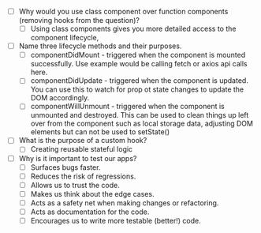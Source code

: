 - [ ] Why would you use class component over function components (removing hooks from the question)?
    - [ ] Using class components gives you more detailed access to the component lifecycle,
- [ ] Name three lifecycle methods and their purposes.
    - [ ] componentDidMount - triggered when the component is mounted successfully. Use example would be calling fetch or axios api calls here. 
    - [ ] componentDidUpdate - triggered when the component is updated. You can use this to watch for prop ot state changes to update the DOM accordingly.
    - [ ] componentWillUnmount - triggered when the component is unmounted and destroyed. This can be used to clean things up left over from the component such as local storage data, adjusting DOM elements but can not be used to setState()
- [ ] What is the purpose of a custom hook?
    - [ ] Creating reusable stateful logic
- [ ] Why is it important to test our apps?
    - [ ] Surfaces bugs faster.
    - [ ] Reduces the risk of regressions.
    - [ ] Allows us to trust the code.
    - [ ] Makes us think about the edge cases.
    - [ ] Acts as a safety net when making changes or refactoring.
    - [ ] Acts as documentation for the code.
    - [ ] Encourages us to write more testable (better!) code.